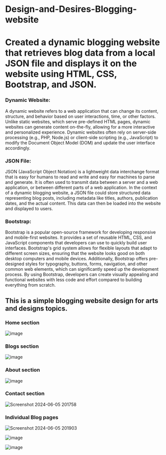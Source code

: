 # Design-and-Desires-Blogging-website

# Created a dynamic blogging website that retrieves blog data from a local JSON file and displays it on the website using HTML, CSS, Bootstrap, and JSON.

### Dynamic Website:
A dynamic website refers to a web application that can change its content, structure, and behavior based on user interactions, time, or other factors. Unlike static websites, which serve pre-defined HTML pages, dynamic websites can generate content on-the-fly, allowing for a more interactive and personalized experience. Dynamic websites often rely on server-side processing (e.g., PHP, Node.js) or client-side scripting (e.g., JavaScript) to modify the Document Object Model (DOM) and update the user interface accordingly.

### JSON File: 
JSON (JavaScript Object Notation) is a lightweight data interchange format that is easy for humans to read and write and easy for machines to parse and generate. It is often used to transmit data between a server and a web application, or between different parts of a web application. In the context of a dynamic blogging website, a JSON file could store structured data representing blog posts, including metadata like titles, authors, publication dates, and the actual content. This data can then be loaded into the website and displayed to users.

### Bootstrap: 
Bootstrap is a popular open-source framework for developing responsive and mobile-first websites. It provides a set of reusable HTML, CSS, and JavaScript components that developers can use to quickly build user interfaces. Bootstrap's grid system allows for flexible layouts that adapt to different screen sizes, ensuring that the website looks good on both desktop computers and mobile devices. Additionally, Bootstrap offers pre-designed styles for typography, buttons, forms, navigation, and other common web elements, which can significantly speed up the development process. By using Bootstrap, developers can create visually appealing and functional websites with less code and effort compared to building everything from scratch.


## This is a simple blogging website design for arts and designs topics.

### Home section
![image](https://github.com/ManasiPandit48/Design-and-Desires-Blogging-website/assets/125982196/eaa6b5fe-20e5-44c6-b69f-6d555ae083ab)

### Blogs section

![image](https://github.com/ManasiPandit48/Design-and-Desires-Blogging-website/assets/125982196/4eb1d3a3-c52a-4656-844c-7063b80c4773)

### About section

![image](https://github.com/ManasiPandit48/Design-and-Desires-Blogging-website/assets/125982196/01ddfbc8-80e4-42e8-beab-c8964263974e)

### Contact section 

![Screenshot 2024-06-05 201758](https://github.com/ManasiPandit48/Design-and-Desires-Blogging-website/assets/125982196/1c8f07d4-3cd0-4144-a4f0-9a6047b35d21)

### Individual Blog pages 


![Screenshot 2024-06-05 201903](https://github.com/ManasiPandit48/Design-and-Desires-Blogging-website/assets/125982196/11cc37e9-a7c7-4e47-9191-1575140da8c2)

![image](https://github.com/ManasiPandit48/Design-and-Desires-Blogging-website/assets/125982196/e2d202bc-b695-4548-9588-0176e3318a4c)

![image](https://github.com/ManasiPandit48/Design-and-Desires-Blogging-website/assets/125982196/3641797c-556d-4666-8766-c97f08b30433)


